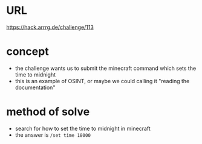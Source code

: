# URL
https://hack.arrrg.de/challenge/113
# concept
* the challenge wants us to submit the minecraft command which sets the time to midnight
* this is an example of OSINT, or maybe we could calling it "reading the documentation"
# method of solve
* search for how to set the time to midnight in minecraft
* the answer is `/set time 18000`
